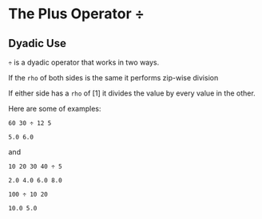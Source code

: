 # The Plus Operator ÷

## Dyadic Use

`÷` is a dyadic operator that works in two ways.

If the `rho` of both sides is the same it performs zip-wise division

If either side has a `rho` of [1] it divides the value by every value in the other.

Here are some of examples:

```pometo
60 30 ÷ 12 5
```

```pometo_results
5.0 6.0
```

and

```pometo
10 20 30 40 ÷ 5
```

```pometo_results
2.0 4.0 6.0 8.0
```

```pometo
100 ÷ 10 20
```

```pometo_results
10.0 5.0
```

